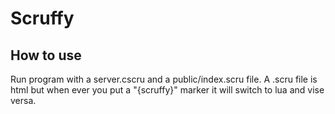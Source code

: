 # Scruffy
## How to use
Run program with a server.cscru and a public/index.scru file.
A .scru file is html but when ever you put a "{scruffy}" marker it will switch to lua and vise versa.